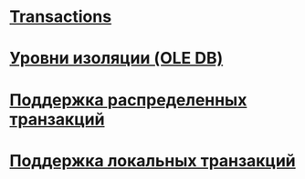 # [Transactions](transactions.md)

# [Уровни изоляции (OLE DB)](isolation-levels-ole-db.md)
# [Поддержка распределенных транзакций](supporting-distributed-transactions.md)
# [Поддержка локальных транзакций](supporting-local-transactions.md)
